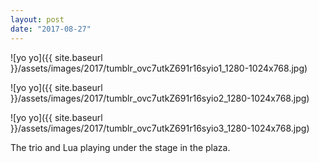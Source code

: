 ```yaml
---
layout: post
date: "2017-08-27"
---
```


![yo yo]({{ site.baseurl }}/assets/images/2017/tumblr_ovc7utkZ691r16syio1_1280-1024x768.jpg)

![yo yo]({{ site.baseurl }}/assets/images/2017/tumblr_ovc7utkZ691r16syio2_1280-1024x768.jpg)

![yo yo]({{ site.baseurl }}/assets/images/2017/tumblr_ovc7utkZ691r16syio3_1280-1024x768.jpg)

The trio and Lua playing under the stage in the plaza.
